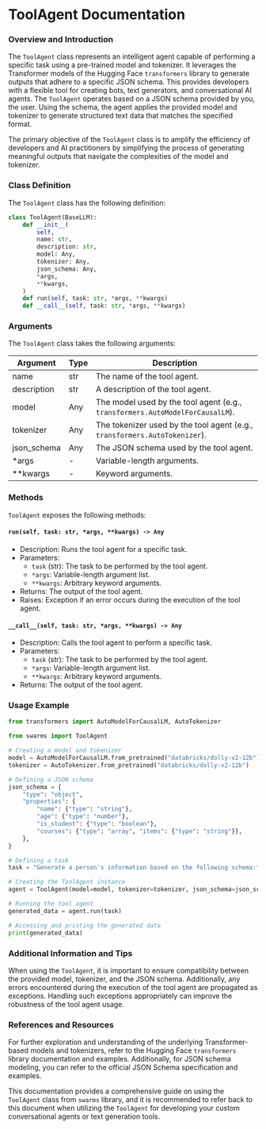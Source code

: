 # ToolAgent Documentation


### Overview and Introduction

The `ToolAgent` class represents an intelligent agent capable of performing a specific task using a pre-trained model and tokenizer. It leverages the Transformer models of the Hugging Face `transformers` library to generate outputs that adhere to a specific JSON schema. This provides developers with a flexible tool for creating bots, text generators, and conversational AI agents. The `ToolAgent` operates based on a JSON schema provided by you, the user. Using the schema, the agent applies the provided model and tokenizer to generate structured text data that matches the specified format.

The primary objective of the `ToolAgent` class is to amplify the efficiency of developers and AI practitioners by simplifying the process of generating meaningful outputs that navigate the complexities of the model and tokenizer.

### Class Definition

The `ToolAgent` class has the following definition:

```python
class ToolAgent(BaseLLM):
    def __init__(
        self,
        name: str,
        description: str,
        model: Any,
        tokenizer: Any,
        json_schema: Any,
        *args,
        **kwargs,
    )
    def run(self, task: str, *args, **kwargs)
    def __call__(self, task: str, *args, **kwargs)
```

### Arguments

The `ToolAgent` class takes the following arguments:

| Argument  | Type | Description |
| --- | --- | --- |
| name  | str  | The name of the tool agent.
| description | str | A description of the tool agent.
| model | Any | The model used by the tool agent (e.g., `transformers.AutoModelForCausalLM`).
| tokenizer | Any | The tokenizer used by the tool agent (e.g., `transformers.AutoTokenizer`).
| json_schema | Any | The JSON schema used by the tool agent.
| *args | - | Variable-length arguments.
| **kwargs | - | Keyword arguments.

### Methods

`ToolAgent` exposes the following methods:

#### `run(self, task: str, *args, **kwargs) -> Any`

- Description: Runs the tool agent for a specific task.
- Parameters:
  - `task` (str): The task to be performed by the tool agent.
  - `*args`: Variable-length argument list.
  - `**kwargs`: Arbitrary keyword arguments.
- Returns: The output of the tool agent.
- Raises: Exception if an error occurs during the execution of the tool agent.


#### `__call__(self, task: str, *args, **kwargs) -> Any`

- Description: Calls the tool agent to perform a specific task.
- Parameters:
  - `task` (str): The task to be performed by the tool agent.
  - `*args`: Variable-length argument list.
  - `**kwargs`: Arbitrary keyword arguments.
- Returns: The output of the tool agent.

### Usage Example

```python
from transformers import AutoModelForCausalLM, AutoTokenizer

from swarms import ToolAgent

# Creating a model and tokenizer
model = AutoModelForCausalLM.from_pretrained("databricks/dolly-v2-12b")
tokenizer = AutoTokenizer.from_pretrained("databricks/dolly-v2-12b")

# Defining a JSON schema
json_schema = {
    "type": "object",
    "properties": {
        "name": {"type": "string"},
        "age": {"type": "number"},
        "is_student": {"type": "boolean"},
        "courses": {"type": "array", "items": {"type": "string"}},
    },
}

# Defining a task
task = "Generate a person's information based on the following schema:"

# Creating the ToolAgent instance
agent = ToolAgent(model=model, tokenizer=tokenizer, json_schema=json_schema)

# Running the tool agent
generated_data = agent.run(task)

# Accessing and printing the generated data
print(generated_data)
```

### Additional Information and Tips

When using the `ToolAgent`, it is important to ensure compatibility between the provided model, tokenizer, and the JSON schema. Additionally, any errors encountered during the execution of the tool agent are propagated as exceptions. Handling such exceptions appropriately can improve the robustness of the tool agent usage.

### References and Resources

For further exploration and understanding of the underlying Transformer-based models and tokenizers, refer to the Hugging Face `transformers` library documentation and examples. Additionally, for JSON schema modeling, you can refer to the official JSON Schema specification and examples.

This documentation provides a comprehensive guide on using the `ToolAgent` class from `swarms` library, and it is recommended to refer back to this document when utilizing the `ToolAgent` for developing your custom conversational agents or text generation tools.
